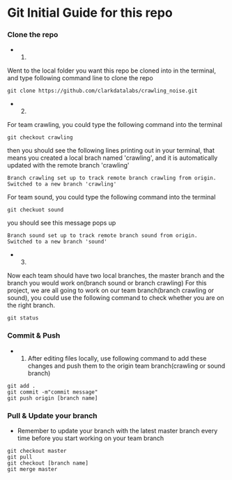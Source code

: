 # Git Initial Guide for this repo

### Clone the repo

 - 1.
Went to the local folder you want this repo be cloned into in the terminal, and type following command line to clone the repo

````
git clone https://github.com/clarkdatalabs/crawling_noise.git  
````

 - 2.
 For team crawling, you could type the following command into the terminal
````
git checkout crawling
````
then you should see the following lines printing out in your terminal, that means you created a local brach named 'crawling', and it is automatically updated with the remote branch 'crawling'
````
Branch crawling set up to track remote branch crawling from origin.
Switched to a new branch 'crawling'
````
 For team sound, you could type the following command into the terminal
````
git checkuot sound
````
you should see this message pops up
````
Branch sound set up to track remote branch sound from origin.
Switched to a new branch 'sound'
````

 - 3.
  Now each team should have two local branches, the master branch and the branch you would work on(branch sound or branch crawling)
  For this project, we are all going to work on our team branch(branch crawling or sound), you could use the following command to check whether you are on the right branch.
````
git status
````  

### Commit & Push

 - 1. After editing files locally, use following command to add these changes and push them to the origin team branch(crawling or sound branch)
````
git add .
git commit -m"commit message"
git push origin [branch name]

````
### Pull & Update your branch
 - Remember to update your branch with the latest master branch every time before you start working on your team branch
````
git checkout master
git pull
git checkout [branch name]
git merge master

````
